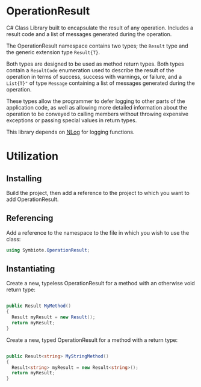 # OperationResult
C# Class Library built to encapsulate the result of any operation. Includes a result code and a list of messages generated during the operation.

The OperationResult namespace contains two types; the ```Result``` type and the generic extension type ```Result{T}```.

Both types are designed to be used as method return types.  Both types contain a ```ResultCode``` enumeration used to describe the result of the operation in terms of success, success with warnings, or failure, and a ```List{T}"``` of type ```Message``` containing a list of messages generated during the operation.

These types allow the programmer to defer logging to other parts of the application code, as well as allowing more detailed information about
the operation to be conveyed to calling members without throwing expensive exceptions or passing special values in return types.

This library depends on [NLog](https://www.nuget.org/packages/NLog/) for logging functions.

# Utilization

## Installing

Build the project, then add a reference to the project to which you want to add OperationResult.

## Referencing

Add a reference to the namespace to the file in which you wish to use the class:

```c#
using Symbiote.OperationResult;
```

## Instantiating

Create a new, typeless OperationResult for a method with an otherwise void return type:

```c#

public Result MyMethod()
{
  Result myResult = new Result();
  return myResult;
}
```

Create a new, typed OperationResult for a method with a return type:

```c#

public Result<string> MyStringMethod()
{
  Result<string> myResult = new Result<string>();
  return myResult;
}
```
